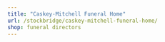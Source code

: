```yaml
---
title: "Caskey-Mitchell Funeral Home"
url: /stockbridge/caskey-mitchell-funeral-home/
shop: funeral directors
---
```


